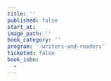 ```yaml
---
title: ''
published: false
start_at:
image_path: ''
book_category: ''
program: '-writers-and-readers'
ticketed: false
book_isbn:
  -
---
```


